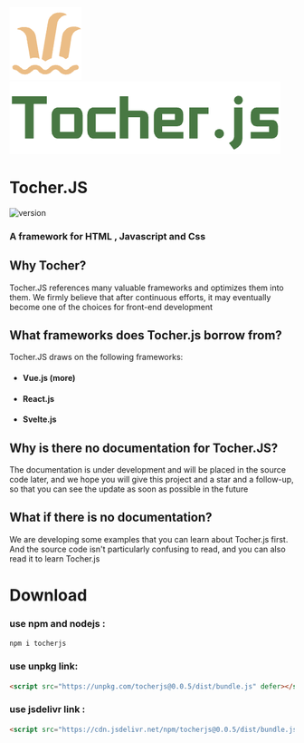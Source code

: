 
![icon](https://raw.githubusercontent.com/yezert/Tocher.JS/main/assets/icon.png) ![text](https://raw.githubusercontent.com/yezert/Tocher.JS/main/assets/text.png)

# Tocher.JS 

![version](https://img.shields.io/badge/version-alpha--m--1.0.4-%2340966f%20?style=flat)

### A framework for HTML , Javascript and Css

## Why Tocher?


Tocher.JS references many valuable frameworks and optimizes them into them. We firmly believe that after continuous efforts, it may eventually become one of the choices for front-end development


## What frameworks does Tocher.js borrow from?

Tocher.JS draws on the following frameworks: 
- #### Vue.js (more) 
- #### React.js 
- #### Svelte.js


## Why is there no documentation for Tocher.JS?

The documentation is under development and will be placed in the source code later, and we hope you will give this project and a star and a follow-up, so that you can see the update as soon as possible in the future

## What if there is no documentation?

We are developing some examples that you can learn about Tocher.js first. And the source code isn't particularly confusing to read, and you can also read it to learn Tocher.js

# Download

### use npm and nodejs :

```
npm i tocherjs
```

### use unpkg link:

```html
<script src="https://unpkg.com/tocherjs@0.0.5/dist/bundle.js" defer></script>
```

### use jsdelivr link :
```html
<script src="https://cdn.jsdelivr.net/npm/tocherjs@0.0.5/dist/bundle.js" defer></script>
```